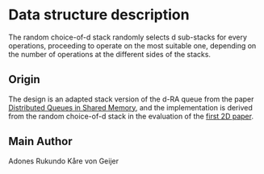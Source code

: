 # Data structure description

The random choice-of-d stack randomly selects d sub-stacks for every operations, proceeding to operate on the most suitable one, depending on the number of operations at the different sides of the stacks.

## Origin

The design is an adapted stack version of the d-RA queue from the paper [Distributed Queues in Shared Memory](https://doi.org/10.1145/2482767.2482789), and the implementation is derived from the random choice-of-d stack in the evaluation of the [first 2D paper](https://doi.org/10.4230/LIPIcs.DISC.2019.31).

## Main Author

Adones Rukundo
Kåre von Geijer